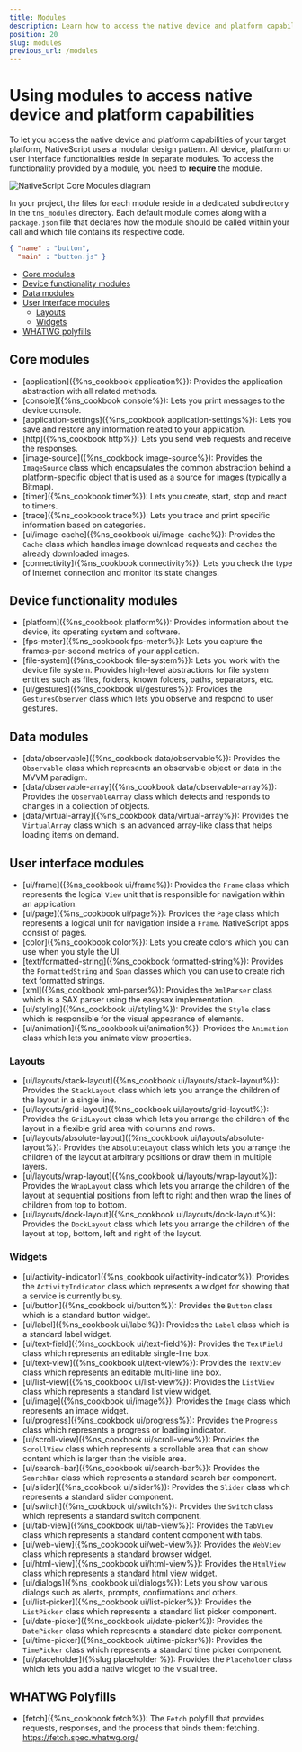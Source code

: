 ```yaml
---
title: Modules
description: Learn how to access the native device and platform capabilities by using the NativeScript modules - core, device functionality, data, layouts, widgets, WHATWG polyfills
position: 20
slug: modules
previous_url: /modules
---
```


# Using modules to access native device and platform capabilities

To let you access the native device and platform capabilities of your target platform, NativeScript uses a modular design pattern. All device, platform or user interface functionalities reside in separate modules. To access the functionality provided by a module, you need to **require** the module.

![NativeScript Core Modules diagram](../img/ns-modules.png)

In your project, the files for each module reside in a dedicated subdirectory in the `tns_modules` directory. Each default module comes along with a `package.json` file that declares how the module should be called within your call and which file contains its respective code.

``` JSON
{ "name" : "button",
  "main" : "button.js" }
```

* [Core modules](#core-modules)
* [Device functionality modules](#device-functionality-modules)
* [Data modules](#data-modules)
* [User interface modules](#user-interface-modules)
  + [Layouts](#layouts)
  + [Widgets](#widgets)
* [WHATWG polyfills](#whatwg-polyfills)

## Core modules

* [application]({%ns_cookbook application%}): Provides the application abstraction with all related methods.
* [console]({%ns_cookbook console%}): Lets you print messages to the device console.
* [application-settings]({%ns_cookbook application-settings%}): Lets you save and restore any information related to your application.
* [http]({%ns_cookbook http%}): Lets you send web requests and receive the responses.
* [image-source]({%ns_cookbook image-source%}): Provides the `ImageSource` class which encapsulates the common abstraction behind a platform-specific object that is used as a source for images (typically a Bitmap).
* [timer]({%ns_cookbook timer%}): Lets you create, start, stop and react to timers.
* [trace]({%ns_cookbook trace%}): Lets you trace and print specific information based on categories.
* [ui/image-cache]({%ns_cookbook ui/image-cache%}): Provides the `Cache` class which handles image download requests and caches the already downloaded images.
* [connectivity]({%ns_cookbook connectivity%}): Lets you check the type of Internet connection and monitor its state changes.

## Device functionality modules

* [platform]({%ns_cookbook platform%}): Provides information about the device, its operating system and software.
* [fps-meter]({%ns_cookbook fps-meter%}): Lets you capture the frames-per-second metrics of your application.
* [file-system]({%ns_cookbook file-system%}): Lets you work with the device file system. Provides high-level abstractions for file system entities such as files, folders, known folders, paths, separators, etc.
* [ui/gestures]({%ns_cookbook ui/gestures%}): Provides the `GesturesObserver` class which lets you observe and respond to user gestures.

## Data modules

* [data/observable]({%ns_cookbook data/observable%}): Provides the `Observable` class which represents an observable object or data in the MVVM paradigm.
* [data/observable-array]({%ns_cookbook data/observable-array%}): Provides the `ObservableArray` class which detects and responds to changes in a collection of objects.
* [data/virtual-array]({%ns_cookbook data/virtual-array%}): Provides the `VirtualArray` class which is an advanced array-like class that helps loading items on demand.

## User interface modules

* [ui/frame]({%ns_cookbook ui/frame%}): Provides the `Frame` class which represents the logical `View` unit that is responsible for navigation within an application.
* [ui/page]({%ns_cookbook ui/page%}): Provides the `Page` class which represents a logical unit for navigation inside a `Frame`. NativeScript apps consist of pages.
* [color]({%ns_cookbook color%}): Lets you create colors which you can use when you style the UI.
* [text/formatted-string]({%ns_cookbook formatted-string%}): Provides the `FormattedString` and `Span` classes which you can use to create rich text formatted strings.
* [xml]({%ns_cookbook xml-parser%}): Provides the `XmlParser` class which is a SAX parser using the easysax implementation.
* [ui/styling]({%ns_cookbook ui/styling%}): Provides the `Style` class which is responsible for the visual appearance of elements.
* [ui/animation]({%ns_cookbook ui/animation%}): Provides the `Animation` class which lets you animate view properties.

### Layouts

* [ui/layouts/stack-layout]({%ns_cookbook ui/layouts/stack-layout%}): Provides the `StackLayout` class which lets you arrange the children of the layout in a single line.
* [ui/layouts/grid-layout]({%ns_cookbook ui/layouts/grid-layout%}): Provides the `GridLayout` class which lets you arrange the children of the layout in a flexible grid area with columns and rows.
* [ui/layouts/absolute-layout]({%ns_cookbook ui/layouts/absolute-layout%}): Provides the `AbsoluteLayout` class which lets you arrange the children of the layout at arbitrary positions or draw them in multiple layers.
* [ui/layouts/wrap-layout]({%ns_cookbook ui/layouts/wrap-layout%}): Provides the `WrapLayout` class which lets you arrange the children of the layout at sequential positions from left to right and then wrap the lines of children from top to bottom.
* [ui/layouts/dock-layout]({%ns_cookbook ui/layouts/dock-layout%}): Provides the `DockLayout` class which lets you arrange the children of the layout at top, bottom, left and right of the layout.

### Widgets

* [ui/activity-indicator]({%ns_cookbook ui/activity-indicator%}): Provides the `ActivityIndicator` class which represents a widget for showing that a service is currently busy.
* [ui/button]({%ns_cookbook ui/button%}): Provides the `Button` class which is a standard button widget.
* [ui/label]({%ns_cookbook ui/label%}): Provides the `Label` class which is a standard label widget.
* [ui/text-field]({%ns_cookbook ui/text-field%}): Provides the `TextField` class which represents an editable single-line box.
* [ui/text-view]({%ns_cookbook ui/text-view%}): Provides the `TextView` class which represents an editable multi-line line box.
* [ui/list-view]({%ns_cookbook ui/list-view%}): Provides the `ListView` class which represents a standard list view widget.
* [ui/image]({%ns_cookbook ui/image%}): Provides the `Image` class which represents an image widget.
* [ui/progress]({%ns_cookbook ui/progress%}): Provides the `Progress` class which represents a progress or loading indicator.
* [ui/scroll-view]({%ns_cookbook ui/scroll-view%}): Provides the `ScrollView` class which represents a scrollable area that can show content which is larger than the visible area.
* [ui/search-bar]({%ns_cookbook ui/search-bar%}): Provides the `SearchBar` class which represents a standard search bar component.
* [ui/slider]({%ns_cookbook ui/slider%}): Provides the `Slider` class which represents a standard slider component.
* [ui/switch]({%ns_cookbook ui/switch%}): Provides the `Switch` class which represents a standard switch component.
* [ui/tab-view]({%ns_cookbook ui/tab-view%}): Provides the `TabView` class which represents a standard content component with tabs.
* [ui/web-view]({%ns_cookbook ui/web-view%}): Provides the `WebView` class which represents a standard browser widget.
* [ui/html-view]({%ns_cookbook ui/html-view%}): Provides the `HtmlView` class which represents a standard html view widget.
* [ui/dialogs]({%ns_cookbook ui/dialogs%}): Lets you show various dialogs such as alerts, prompts, confirmations and others.
* [ui/list-picker]({%ns_cookbook ui/list-picker%}): Provides the `ListPicker` class which represents a standard list picker component.
* [ui/date-picker]({%ns_cookbook ui/date-picker%}): Provides the `DatePicker` class which represents a standard date picker component.
* [ui/time-picker]({%ns_cookbook ui/time-picker%}): Provides the `TimePicker` class which represents a standard time picker component.
* [ui/placeholder]({%slug placeholder %}): Provides the `Placeholder` class which lets you add a native widget to the visual tree.

## WHATWG Polyfills

* [fetch]({%ns_cookbook fetch%}): The `Fetch` polyfill that provides requests, responses, and the process that binds them: fetching. <https://fetch.spec.whatwg.org/>
